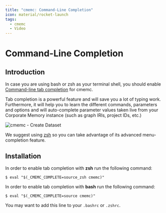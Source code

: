 ```yaml
---
title: "cmemc: Command-Line Completion"
icon: material/rocket-launch
tags:
  - cmemc
  - Video
---
```

# Command-Line Completion

## Introduction

In case you are using bash or zsh as your terminal shell, you should enable [Command-line tab completion](https://en.wikipedia.org/wiki/Command-line_completion) for cmemc.

Tab completion is a powerful feature and will save you a lot of typing work.
Furthermore, it will help you to learn the different commands, parameters and options and will auto-complete parameter values taken live from your Corporate Memory instance (such as graph IRIs, project IDs, etc.)

![cmemc - Create Dataset](22.1-cmemc-create-dataset.gif "cmemc - Create Dataset")

We suggest using [zsh](https://en.wikipedia.org/wiki/Z_shell) so you can take advantage of its advanced menu-completion feature.

## Installation

In order to enable tab completion with **zsh** run the following command:

``` shell-session title="completion setup for zsh"
$ eval "$(_CMEMC_COMPLETE=source_zsh cmemc)"
```

In order to enable tab completion with **bash** run the following command:

``` shell-session title="completion setup for bash"
$ eval "$(_CMEMC_COMPLETE=source cmemc)"
```

You may want to add this line to your `.bashrc` or `.zshrc`.



